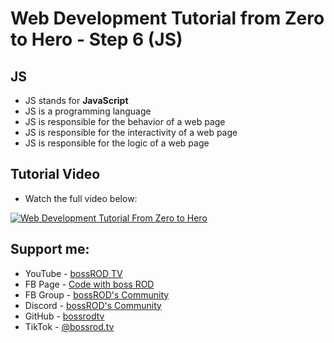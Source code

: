 # Web Development Tutorial from Zero to Hero - Step 6 (JS)

## JS
- JS stands for **JavaScript**
- JS is a programming language
- JS is responsible for the behavior of a web page
- JS is responsible for the interactivity of a web page
- JS is responsible for the logic of a web page

## Tutorial Video

- Watch the full video below:

[![Web Development Tutorial From Zero to Hero](https://img.youtube.com/vi/Cjz8eNnu3LI/0.jpg)](https://www.youtube.com/watch?v=Cjz8eNnu3LI)

## Support me:

- YouTube - [bossROD TV](https://www.youtube.com/bossrodtv)
- FB Page - [Code with boss ROD](https://www.facebook.com/codewithbossrod)
- FB Group - [bossROD's Community](https://www.facebook.com/groups/bossrodscommunity)
- Discord - [bossROD's Community](https://discord.gg/kvZQQzBFhD)
- GitHub - [bossrodtv](https://www.github.com/bossrodtv)
- TikTok - [@bossrod.tv](https://www.tiktok.com/@bossrod.tv)